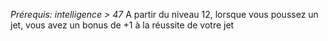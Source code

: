 *Prérequis: intelligence > 47*
A partir du niveau 12, lorsque vous poussez un jet, vous avez un bonus de +1 à la réussite de votre jet